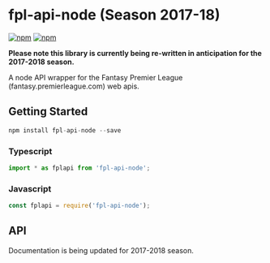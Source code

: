 # fpl-api-node (Season 2017-18)

[![npm](https://img.shields.io/npm/v/fpl-api-node.svg)](https://www.npmjs.com/package/fpl-api-node)
[![npm](https://img.shields.io/apm/l/vim-mode.svg)]()

**Please note this library is currently being re-written in anticipation for the 2017-2018 season.**

A node API wrapper for the Fantasy Premier League (fantasy.premierleague.com) web apis. 

## Getting Started

```js
npm install fpl-api-node --save
```

### Typescript
```js
import * as fplapi from 'fpl-api-node';
```

### Javascript

```js
const fplapi = require('fpl-api-node');
```

## API

Documentation is being updated for 2017-2018 season.
